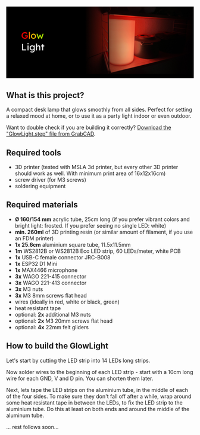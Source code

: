 ![GlowLight](readme/header.jpg)

## What is this project?

A compact desk lamp that glows smoothly from all sides. Perfect for setting a relaxed mood at home, or to use it as a party light indoor or even outdoor.

Want to double check if you are building it correctly? [Download the "GlowLight.step" file from GrabCAD](https://grabcad.com/library/glowlight-1).

## Required tools

- 3D printer (tested with MSLA 3d printer, but every other 3D printer should work as well. With minimum print area of 16x12x16cm)
- screw driver (for M3 screws)
- soldering equipment

## Required materials

- **Ø 160/154 mm** acrylic tube, 25cm long (if you prefer vibrant colors and bright light: frosted. If you prefer seeing no single LED: white)
- **min. 260ml** of 3D printing resin (or similar amount of filament, if you use an FDM printer)
- **1x 25.6cm** aluminium square tube, 11.5x11.5mm
- **1m** WS2812B or WS2812B Eco LED strip, 60 LEDs/meter, white PCB
- **1x** USB-C female connector JRC-B008
- **1x** ESP32 D1 Mini
- **1x** MAX4466 microphone
- **3x** WAGO 221-415 connector
- **3x** WAGO 221-413 connector
- **3x** M3 nuts
- **3x** M3 8mm screws flat head
- wires (ideally in red, white or black, green)
- heat resistant tape
- optional: **2x** additional M3 nuts
- optional: **2x** M3 20mm screws flat head
- optional: **4x** 22mm felt gliders

## How to build the GlowLight

Let's start by cutting the LED strip into 14 LEDs long strips.

Now solder wires to the beginning of each LED strip - start with a 10cm long wire for each GND, V and D pin. You can shorten them later.

Next, lets tape the LED strips on the aluminium tube, in the middle of each of the four sides. To make sure they don't fall off after a while, wrap around some heat resistant tape in between the LEDs, to fix the LED strip to the aluminium tube. Do this at least on both ends and around the middle of the aluminum tube.

... rest follows soon...